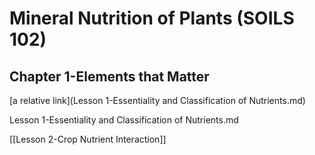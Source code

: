 # Mineral Nutrition of Plants (SOILS 102)

## Chapter 1-Elements that Matter
[a relative link](Lesson 1-Essentiality and Classification of Nutrients.md)

Lesson 1-Essentiality and Classification of Nutrients.md

[[Lesson 2-Crop Nutrient Interaction]]
